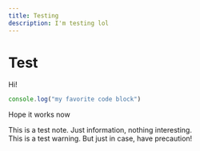 ```yaml
---
title: Testing
description: I'm testing lol
---
```


# Test
Hi! 
```js
console.log("my favorite code block")
```
Hope it works now

<div>
  This is a test note. Just information, nothing interesting. 
</div>

<div>
  This is a test warning. But just in case, have precaution!
</div>
